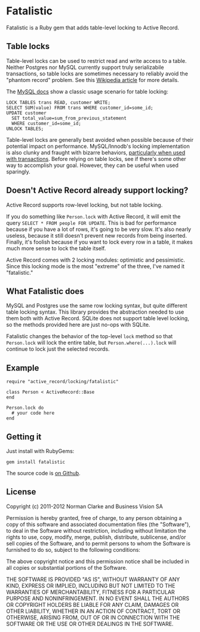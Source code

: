 # Fatalistic

Fatalistic is a Ruby gem that adds table-level locking to Active Record.

## Table locks

Table-level locks can be used to restrict read and write access to a table.
Neither Postgres nor MySQL currently support truly serializabile transactions,
so table locks are sometimes necessary to reliably avoid the "phantom record"
problem. See this [Wikipedia
article](http://en.wikipedia.org/wiki/Isolation_\(database_systems\)#Isolation_Levels.2C_Read_Phenomena_and_Locks)
for more details.

The [MySQL
docs](http://dev.mysql.com/doc/refman/5.1/en/lock-tables-restrictions.html) show
a classic usage scenario for table locking:

    LOCK TABLES trans READ, customer WRITE;
    SELECT SUM(value) FROM trans WHERE customer_id=some_id;
    UPDATE customer
      SET total_value=sum_from_previous_statement
      WHERE customer_id=some_id;
    UNLOCK TABLES;


Table-level locks are generally best avoided when possible because of their
potential impact on performance. MySQL/Innodb's locking implementation is also
clunky and fraught with bizarre behaviors, [particularly when used with
transactions](http://dev.mysql.com/doc/refman/5.1/en/lock-tables-and-transactions.html).
Before relying on table locks, see if there's some other way to accomplish your
goal. However, they can be useful when used sparingly.

## Doesn't Active Record already support locking?

Active Record supports row-level locking, but not table locking.

If you do something like `Person.lock` with Active Record, it will emit the
query `SELECT * FROM people FOR UPDATE`. This is bad for performance because if
you have a lot of rows, it's going to be very slow. It's also nearly useless,
because it still doesn't prevent new records from being inserted. Finally, it's
foolish because if you want to lock every row in a table, it makes much more
sense to lock the table itself.

Active Record comes with 2 locking modules: optimistic and pessimistic. Since
this locking mode is the most "extreme" of the three, I've named it
"fatalistic."

## What Fatalistic does

MySQL and Postgres use the same row locking syntax, but quite different table
locking syntax. This library provides the abstraction needed to use them both
with Active Record. SQLite does not support table level locking, so the methods
provided here are just no-ops with SQLite.

Fatalistic changes the behavior of the top-level `lock` method so that
`Person.lock` will lock the entire table, but `Person.where(...).lock` will
continue to lock just the selected records.

## Example

    require "active_record/locking/fatalistic"

    class Person < ActiveRecord::Base
    end

    Person.lock do
      # your code here
    end


## Getting it

Just install with RubyGems:

    gem install fatalistic

The source code is [on Github](https://github.com/bvision/fatalistic).

## License

Copyright (c) 2011-2012 Norman Clarke and Business Vision SA

Permission is hereby granted, free of charge, to any person obtaining a copy of
this software and associated documentation files (the "Software"), to deal in
the Software without restriction, including without limitation the rights to
use, copy, modify, merge, publish, distribute, sublicense, and/or sell copies of
the Software, and to permit persons to whom the Software is furnished to do so,
subject to the following conditions:

The above copyright notice and this permission notice shall be included in all
copies or substantial portions of the Software.

THE SOFTWARE IS PROVIDED "AS IS", WITHOUT WARRANTY OF ANY KIND, EXPRESS OR
IMPLIED, INCLUDING BUT NOT LIMITED TO THE WARRANTIES OF MERCHANTABILITY, FITNESS
FOR A PARTICULAR PURPOSE AND NONINFRINGEMENT. IN NO EVENT SHALL THE AUTHORS OR
COPYRIGHT HOLDERS BE LIABLE FOR ANY CLAIM, DAMAGES OR OTHER LIABILITY, WHETHER
IN AN ACTION OF CONTRACT, TORT OR OTHERWISE, ARISING FROM, OUT OF OR IN
CONNECTION WITH THE SOFTWARE OR THE USE OR OTHER DEALINGS IN THE SOFTWARE.
